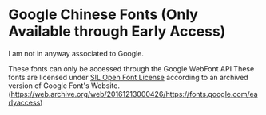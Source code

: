 # Google Chinese Fonts (Only Available through Early Access)
I am not in anyway associated to Google.


These fonts can only be accessed through the Google WebFont API
These fonts are licensed under [SIL Open Font License](http://fonts.gstatic.com/ea/cwtexfangsong/v3/OFL.txt) according to an archived version of Google Font's Website. (https://web.archive.org/web/20161213000426/https://fonts.google.com/earlyaccess)
